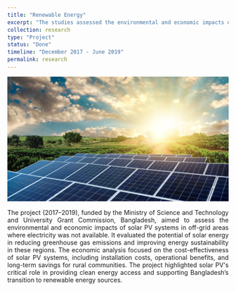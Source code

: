 ```yaml
---
title: "Renewable Energy" 
excerpt: "The studies assessed the environmental and economic impacts of solar PV systems in off-grid areas where electricity was not available. These studies used filed based data inclduing GIS based mapping and spatio-temporal data analysis to investigate the impact of solar PV systems in Bangladesh"
collection: research
type: "Project"
status: "Done"
timeline: "December 2017 - June 2019"
permalink: research
---
```

<img src='/images/Renewable-energy.png'>

<p style='text-align: justify;'>
The project (2017–2019), funded by the Ministry of Science and Technology and University Grant Commission, Bangladesh, aimed to assess the environmental and economic impacts of solar PV systems in off-grid areas where electricity was not available. It evaluated the potential of solar energy in reducing greenhouse gas emissions and improving energy sustainability in these regions. The economic analysis focused on the cost-effectiveness of solar PV systems, including installation costs, operational benefits, and long-term savings for rural communities. The project highlighted solar PV's critical role in providing clean energy access and supporting Bangladesh’s transition to renewable energy sources.
</p>
